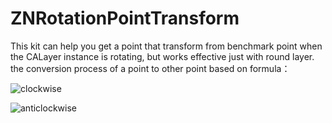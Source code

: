 # ZNRotationPointTransform

This kit can help you get a point that transform from benchmark point when the CALayer instance is rotating, but works effective
just with round layer. the conversion process of a point to other point based on formula：

![clockwise](https://github.com/ZeroOnet/ZNRotationPointTransform/new/master/pictures/clockwise.png)  

![anticlockwise](https://github.com/ZeroOnet/ZNRotationPointTransform/new/master/pictures/anticlockwise.png)  
